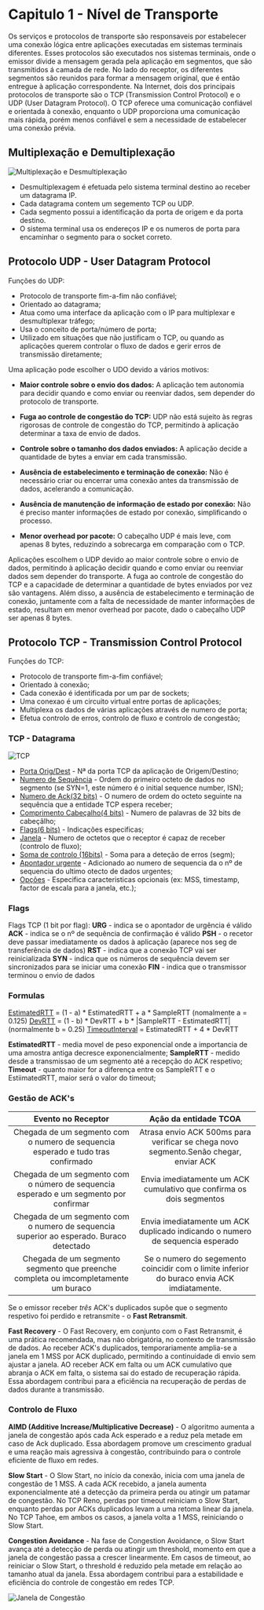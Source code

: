 # Capitulo 1 - Nível de Transporte

Os serviços e protocolos de transporte são responsaveis por estabelecer uma conexão lógica entre aplicações executadas em sistemas terminais diferentes. Esses protocolos são executados nos sistemas terminais, onde o emissor divide a mensagem gerada pela aplicação em segmentos, que são transmitidos á camada de rede. No lado do receptor, os diferentes segmentos são reunidos para formar a mensagem original, que é então entregue à aplicação correspondente. Na Internet, dois dos principais protocolos de transporte são o TCP (Transmission Control Protocol) e o UDP (User Datagram Protocol). O TCP oferece uma comunicação confiável e orientada à conexão, enquanto o UDP proporciona uma comunicação mais rápida, porém menos confiável e sem a necessidade de estabelecer uma conexão prévia.

## Multiplexação e Demultiplexação

![Multiplexação e Desmultiplexação](img/multi.png)

 - Desmultiplexagem é efetuada pelo sistema terminal destino ao receber um datagrama IP.
 - Cada datagrama contem um segemento TCP ou UDP.
 - Cada segmento possui a identificação da porta de origem e da porta destino.
 - O sistema terminal usa os endereços IP e os numeros de porta para encaminhar o segmento para o socket correto.

## Protocolo UDP - User Datagram Protocol

Funções do UDP:
 - Protocolo de transporte fim-a-fim não confiável;
 - Orientado ao datagrama;
 - Atua como uma interface da aplicação com o IP para multiplexar e desmultiplexar tráfego;
 - Usa o conceito de porta/número de porta;
 - Utilizado em situações que não justificam o TCP, ou quando as aplicações querem controlar o fluxo de dados e gerir erros de transmissão diretamente;

Uma aplicação pode escolher o UDO devido a vários motivos:

 - **Maior controle sobre o envio dos dados:** A aplicação tem autonomia para decidir quando e como enviar ou reenviar dados, sem depender do protocolo de transporte.

 - **Fuga ao controle de congestão do TCP:** UDP não está sujeito às regras rigorosas de controle de congestão do TCP, permitindo à aplicação determinar a taxa de envio de dados.

 - **Controle sobre o tamanho dos dados enviados:** A aplicação decide a quantidade de bytes a enviar em cada transmissão.

 - **Ausência de estabelecimento e terminação de conexão:** Não é necessário criar ou encerrar uma conexão antes da transmissão de dados, acelerando a comunicação.

 - **Ausência de manutenção de informação de estado por conexão:** Não é preciso manter informações de estado por conexão, simplificando o processo.

 - **Menor overhead por pacote:** O cabeçalho UDP é mais leve, com apenas 8 bytes, reduzindo a sobrecarga em comparação com o TCP.

Aplicações escolhem o UDP devido ao maior controle sobre o envio de dados, permitindo à aplicação decidir quando e como enviar ou reenviar dados sem depender do transporte. A fuga ao controle de congestão do TCP e a capacidade de determinar a quantidade de bytes enviados por vez são vantagens. Além disso, a ausência de estabelecimento e terminação de conexão, juntamente com a falta de necessidade de manter informações de estado, resultam em menor overhead por pacote, dado o cabeçalho UDP ser apenas 8 bytes.


## Protocolo TCP - Transmission Control Protocol

Funções do TCP:
 - Protocolo de transporte fim-a-fim confiável;
 - Orientado à conexão;
 - Cada conexão é identificada por um par de sockets;
 - Uma conexao é um circuito virtual entre portas de aplicações;
 - Multiplexa os dados de várias aplicações através de numero de porta;
 - Efetua controlo de erros, controlo de fluxo e controlo de congestão;

### TCP - Datagrama
![TCP](img/TCP_data.png)

 - <u>Porta Orig/Dest</u> - Nª da porta TCP da aplicação de Origem/Destino;
 - <u>Numero de Sequência</u> - Ordem do primeiro octeto de dados no segmento (se SYN=1, este número é o initial sequence number, ISN);
 - <u>Numero de Ack(32 bits)</u> - O numero de ordem do octeto seguinte na sequência que a entidade TCP espera receber;
 - <u>Comprimento Cabeçalho(4 bits)</u> - Numero de palavras de 32 bits de cabeçãlho;
 - <u>Flags(6 bits)</u> - Indicações especificas;
 - <u>Janela</u> - Numero de octetos que o receptor é capaz de receber (controlo de fluxo);
 - <u>Soma de controlo (16bits)</u> - Soma para a deteção de erros (segm);
 - <u>Apontador urgente</u> - Adicionado ao numero de sequencia da o nº de sequencia do ultimo otecto de dados urgentes;
 - <u>Opções</u> - Especifica caracteristicas opcionais (ex: MSS, timestamp, factor de escala para a janela, etc.);

### Flags
Flags TCP (1 bit por flag):
 **URG** - indica se o apontador de urgência é válido
 **ACK** - indica se o nº de sequência de confirmação é válido
 **PSH** - o recetor deve passar imediatamente os dados à aplicação (aparece nos seg de transferência de dados)
 **RST** - indica que a conexão TCP vai ser reinicializada
 **SYN** - indica que os números de sequência devem ser sincronizados para se iniciar uma conexão
 **FIN** - indica que o transmissor terminou o envio de dados

### Formulas
<u>EstimatedRTT</u> = (1 - a) * EstimatedRTT + a * SampleRTT   (nomalmente a = 0.125)
<u>DevRTT</u> = (1 - b) * DevRTT + b * |SampleRTT - EstimatedRTT|   (normalmente b = 0.25)
<u>TimeoutInterval</u> = EstimatedRTT + 4 * DevRTT

**EstimatedRTT** - media movel de peso exponencial onde a importancia de uma amostra antiga decresce exponencialmente;
**SampleRTT** - medido desde a transmissao de um segmento até a recepção do ACK respetivo;
**Timeout** - quanto maior for a diferença entre os SampleRTT e o EstiimatedRTT, maior será o valor do timeout;

### Gestão de ACK's
|  Evento no Receptor| Ação da entidade TCOA |
|:---:|:---:|
| Chegada de um segmento com o numero de sequencia esperado e tudo tras confirmado | Atrasa envio ACK 500ms para verificar se chega novo segmento.Senão chegar, enviar ACK |
| Chegada de um segmento com o número de sequencia esperado e um segmento por confirmar | Envia imediatamente um ACK cumulativo que confirma os dois segmentos |
|  Chegada de um segmento com o numero de sequencia superior ao esperado. Buraco detectado | Envia imediatamente um ACK duplicado indicando o numero de sequencia esperado |
| Chegada de um segmento segmento que preenche completa ou imcompletamente um buraco | Se o numero do segemento coincidir com o limite inferior do buraco envia ACK imdiatamente. |

Se o emissor receber *três* ACK's duplicados supôe que o segmento respetivo foi perdido e retransmite - o **Fast Retransmit**.

**Fast Recovery** - O Fast Recovery, em conjunto com o Fast Retransmit, é uma prática recomendada, mas não obrigatória, no contexto de transmissão de dados. Ao receber ACK's duplicados, temporariamente amplia-se a janela em 1 MSS por ACK duplicado, permitindo a continuidade di envio sem ajustar a janela. AO receber ACK em falta ou um ACK cumulativo que abranja o ACK em falta, o sistema sai do estado de recuperação rápida. Essa abordagem contribui para a eficiência na recuperação de perdas de dados durante a transmissão.

### Controlo de Fluxo

**AIMD (Additive Increase/Multiplicative Decrease)** - O algoritmo aumenta a janela de congestão após cada Ack esperado e a reduz pela metade em caso de Ack duplicado. Essa abordagem promove um crescimento gradual e uma reação mais agressiva à congestão, contribuindo para o controle eficiente de fluxo em redes.

**Slow Start** - O Slow Start, no início da conexão, inicia com uma janela de congestão de 1 MSS. A cada ACK recebido, a janela aumenta exponencialmente até a detecção da primeira perda ou atingir um patamar de congestão. No TCP Reno, perdas por timeout reiniciam o Slow Start, enquanto perdas por ACKs duplicados levam a uma retoma linear da janela. No TCP Tahoe, em ambos os casos, a janela volta a 1 MSS, reiniciando o Slow Start.

**Congestion Avoidance** - Na fase de Congestion Avoidance, o Slow Start avança até a detecção de perda ou atingir um threshold, momento em que a janela de congestão passa a crescer linearmente. Em casos de timeout, ao reiniciar o Slow Start, o threshold é reduzido pela metade em relação ao tamanho atual da janela. Essa abordagem contribui para a estabilidade e eficiência do controle de congestão em redes TCP.

![Janela de Congestão](img/DiagramaCong.png)